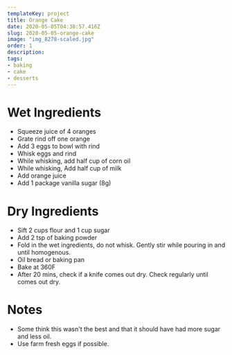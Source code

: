 ```yaml
---
templateKey: project
title: Orange Cake
date: 2020-05-05T04:38:57.416Z
slug: 2020-05-05-orange-cake
image: "img_8278-scaled.jpg"
order: 1
description:
tags:
- baking
- cake
- desserts
---
```


# Wet Ingredients

- Squeeze juice of 4 oranges
- Grate rind off one orange
- Add 3 eggs to bowl with rind
- Whisk eggs and rind
- While whisking, add half cup of corn oil
- While whisking, Add half cup of milk
- Add orange juice
- Add 1 package vanilla sugar (8g)

# Dry Ingredients

- Sift 2 cups flour and 1 cup sugar
- Add 2 tsp of baking powder
- Fold in the wet ingredients, do not whisk. Gently stir while pouring in and until homogenous.
- Oil bread or baking pan
- Bake at 360F
- After 20 mins, check if a knife comes out dry. Check regularly until comes out dry.

# Notes

- Some think this wasn't the best and that it should have had more sugar and less oil.
- Use farm fresh eggs if possible.
